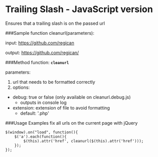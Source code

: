 Trailing Slash - JavaScript version
=================
Ensures that a trailing slash is on the passed url

###Sample
function cleanurl(parameters):
   
   <script>
   	var url = "https://github.com/regican";
   		url = cleanurl(url);
   	
   </script>

input:  https://github.com/regican

output: https://github.com/regican/


###Method
function: **`cleanurl`**

parameters:
1. url that needs to be formatted correctly
2. options:
  * debug: true or false (only available on cleanurl.debug.js)
    * outputs in console log 
  * extension: extension of file to avoid formatting
    * default: '.php'


###Usage Examples
fix all urls on the current page with jQuery
	
	$(window).on("load", function(){
		$('a').each(function(){
			$(this).attr('href', cleanurl($(this).attr('href')));
		});
	});

